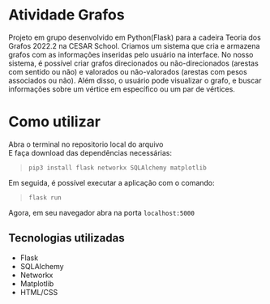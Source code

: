 # Atividade Grafos
Projeto em grupo desenvolvido em Python(Flask) para a cadeira Teoria dos Grafos 2022.2 na CESAR School. Criamos um sistema que cria e armazena grafos com as informações inseridas pelo usuário na interface. No nosso sistema, é possível criar grafos direcionados ou não-direcionados (arestas com sentido ou não) e valorados ou não-valorados (arestas com pesos associados ou não). Além disso, o usuário pode visualizar o grafo, e buscar informações sobre um vértice em específico ou um par de vértices. 

# Como utilizar
Abra o terminal no repositorio local do arquivo <br>
E faça download das dependências necessárias: 
> `pip3 install flask networkx SQLAlchemy matplotlib`

Em seguida, é possível executar a aplicação com o comando: <br>
> `flask run`

Agora, em seu navegador abra na porta `localhost:5000`

## Tecnologias utilizadas
- Flask
- SQLAlchemy
- Networkx
- Matplotlib
- HTML/CSS
